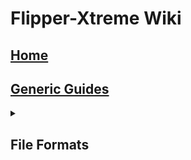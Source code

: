 # Flipper-Xtreme Wiki

## [Home](Home)

## [Generic Guides](Generic-Guides)

<details><summary><h2>File Formats</h2></summary>
  <h2><a href="File-Formats/Asset-Packs">Asset Packs</a></h2>
</details>

